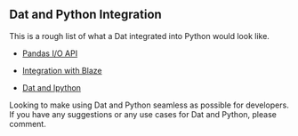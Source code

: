 ## Dat and Python Integration

This is a rough list of what a Dat integrated into Python would look like. 

* [Pandas I/O API](http://pandas.pydata.org/pandas-docs/stable/io.html)

* [Integration with Blaze](http://blaze.pydata.org/docs/latest/index.html)

* [Dat and Ipython](http://ipython.org/)

Looking to make using Dat and Python seamless as possible for developers. If you have any suggestions or any use cases for Dat and Python, please comment.